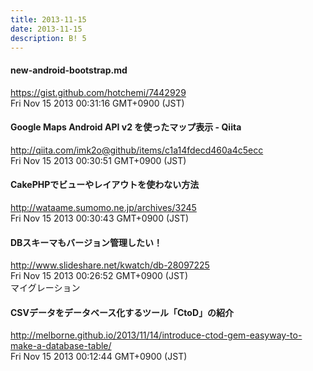 ```yaml
---
title: 2013-11-15
date: 2013-11-15
description: B! 5
---
```


#### new-android-bootstrap.md
https://gist.github.com/hotchemi/7442929<br>
Fri Nov 15 2013 00:31:16 GMT+0900 (JST)<br>


#### Google Maps Android API v2 を使ったマップ表示 - Qiita
http://qiita.com/imk2o@github/items/c1a14fdecd460a4c5ecc<br>
Fri Nov 15 2013 00:30:51 GMT+0900 (JST)<br>


#### CakePHPでビューやレイアウトを使わない方法
http://wataame.sumomo.ne.jp/archives/3245<br>
Fri Nov 15 2013 00:30:43 GMT+0900 (JST)<br>


#### DBスキーマもバージョン管理したい！
http://www.slideshare.net/kwatch/db-28097225<br>
Fri Nov 15 2013 00:26:52 GMT+0900 (JST)<br>
マイグレーション


#### CSVデータをデータベース化するツール「CtoD」の紹介
http://melborne.github.io/2013/11/14/introduce-ctod-gem-easyway-to-make-a-database-table/<br>
Fri Nov 15 2013 00:12:44 GMT+0900 (JST)<br>


